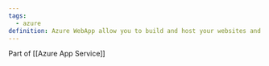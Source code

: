 ```yaml
---
tags:
  - azure
definition: Azure WebApp allow you to build and host your websites and web back-ends
---
```


Part of  [[Azure App Service]]
